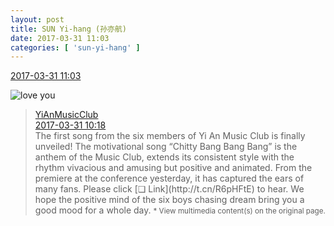 ```yaml
---
layout: post
title: SUN Yi-hang (孙亦航)
date: 2017-03-31 11:03
categories: [ 'sun-yi-hang' ]
---
```


<div class="weibo-info">
  <a href="http://weibo.com/6108316220/ECjz1dLbb">2017-03-31 11:03</a>
</div>

![love you](http://img.t.sinajs.cn/t4/appstyle/expression/ext/normal/6d/lovea_org.gif)

<!-- more -->

> <div class="weibo-post-name">
>   <a href="http://weibo.com/u/6094546964">YiAnMusicClub</a>
> </div>
> <div class="weibo-info">
>   <a href="http://weibo.com/6094546964/ECjh219pP">2017-03-31 10:18</a>
> </div>
> The first song from the six members of Yi An Music Club is finally unveiled! The motivational song “Chitty Bang Bang Bang” is the anthem of the Music Club, extends its consistent style with the rhythm vivacious and amusing but positive and animated. From the premiere at the conference yesterday, it has captured the ears of many fans. Please click [❏ Link](http://t.cn/R6pHFtE) to hear. We hope the positive mind of the six boys chasing dream bring you a good mood for a whole day.  
> <small>* View multimedia content(s) on the original page.</small>
